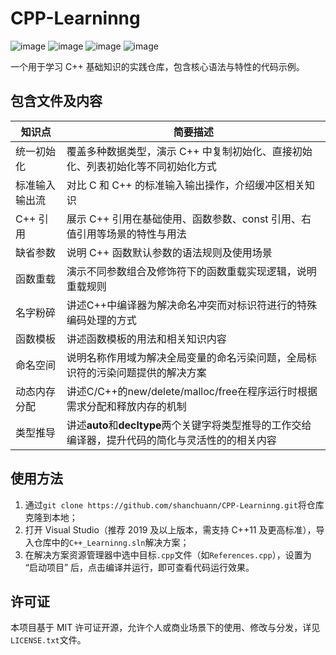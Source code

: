 # CPP-Learninng

![image](https://img.shields.io/badge/level-beginner-cyan.svg) ![image](https://img.shields.io/badge/language-C++-blue.svg) ![image](https://img.shields.io/badge/license-MIT-green.svg) ![image](https://img.shields.io/badge/environment-Visual%20Studio-orange.svg)

一个用于学习 C++ 基础知识的实践仓库，包含核心语法与特性的代码示例。

## 包含文件及内容

| 知识点         | 简要描述                                                     |
| -------------- | ------------------------------------------------------------ |
| 统一初始化     | 覆盖多种数据类型，演示 C++ 中复制初始化、直接初始化、列表初始化等不同初始化方式 |
| 标准输入输出流 | 对比 C 和 C++ 的标准输入输出操作，介绍缓冲区相关知识         |
| C++ 引用       | 展示 C++ 引用在基础使用、函数参数、const 引用、右值引用等场景的特性与用法 |
| 缺省参数       | 说明 C++ 函数默认参数的语法规则及使用场景                    |
| 函数重载       | 演示不同参数组合及修饰符下的函数重载实现逻辑，说明重载规则   |
| 名字粉碎       | 讲述C++中编译器为解决命名冲突而对标识符进行的特殊编码处理的方式 |
| 函数模板       | 讲述函数模板的用法和相关知识内容                             |
| 命名空间       | 说明名称作用域为解决全局变量的命名污染问题，全局标识符的污染问题提供的解决方案 |
| 动态内存分配   | 讲述C/C++的new/delete/malloc/free在程序运行时根据需求分配和释放内存的机制 |
| 类型推导       | 讲述**auto**和**decltype**两个关键字将类型推导的工作交给编译器，提升代码的简化与灵活性的的相关内容 |

## 使用方法

1. 通过`git clone https://github.com/shanchuann/CPP-Learninng.git`将仓库克隆到本地；
2. 打开 Visual Studio（推荐 2019 及以上版本，需支持 C++11 及更高标准），导入仓库中的`C++_Learninng.sln`解决方案；
3. 在解决方案资源管理器中选中目标`.cpp`文件（如`References.cpp`），设置为 “启动项目” 后，点击编译并运行，即可查看代码运行效果。

## 许可证

本项目基于 MIT 许可证开源，允许个人或商业场景下的使用、修改与分发，详见`LICENSE.txt`文件。
